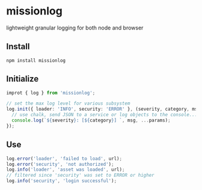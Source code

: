 # missionlog
lightweight granular logging for both node and browser

## Install
```shell
npm install missionlog
```

## Initialize
```typescript
improt { log } from 'missionlog';

// set the max log level for various subsystem
log.init({ loader: 'INFO', security: 'ERROR' }, (severity, category, msg, params): void => {
  // use chalk, send JSON to a service or log objects to the console...
  console.log(`${severity}: [${category}] `, msg, ...params);
});
```
## Use
```typescript
log.error('loader', 'failed to load', url);
log.error('security', 'not authorized');
log.info('loader', 'asset was loaded', url);
// filtered since 'security' was set to ERROR or higher
log.info('security', 'login successful');
```
